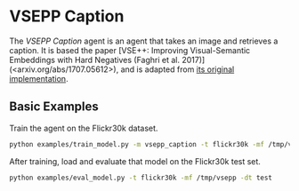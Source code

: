 # VSEPP Caption
 The *VSEPP Caption* agent is an agent that takes an image and retrieves a
 caption. It is based the paper [VSE++: Improving Visual-Semantic Embeddings with Hard Negatives (Faghri et al. 2017)] (<arxiv.org/abs/1707.05612>),
 and is adapted from [its original implementation](<https://github.com/fartashf/vsepp>).

 ## Basic Examples
 Train the agent on the Flickr30k dataset.
```bash
python examples/train_model.py -m vsepp_caption -t flickr30k -mf /tmp/vsepp
```
 After training, load and evaluate that model on the Flickr30k test set.
```bash
python examples/eval_model.py -t flickr30k -mf /tmp/vsepp -dt test
```
